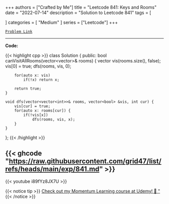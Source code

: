 
+++
authors = ["Crafted by Me"]
title = "Leetcode 841: Keys and Rooms"
date = "2022-07-14"
description = "Solution to Leetcode 841"
tags = [
    
]
categories = [
    "Medium"
]
series = ["Leetcode"]
+++



[`Problem Link`](https://leetcode.com/problems/keys-and-rooms/description/)

---

**Code:**

{{< highlight cpp >}}
class Solution {
public:
    bool canVisitAllRooms(vector<vector<int>>& rooms) {
        vector<bool> vis(rooms.size(), false);
        vis[0] = true;
        dfs(rooms, vis, 0);
        
        for(auto x: vis)
            if(!x) return x;
        
        return true;
    }
    
    void dfs(vector<vector<int>>& rooms, vector<bool> &vis, int cur) {
        vis[cur] = true;
        for(auto x: rooms[cur]) {
            if(!vis[x])
                dfs(rooms, vis, x);
        }
    }
};
{{< /highlight >}}

{{< ghcode "https://raw.githubusercontent.com/grid47/list/refs/heads/main/exp/841.md" >}}
---
{{< youtube i89fYz8JX7U >}}

{{< notice tip >}}
[Check out my Momentum Learning course at Udemy! 🚀 "](https://www.udemy.com/course/blind-75-the-data-structures-and-algorithms-essentials/)
{{< /notice >}}

